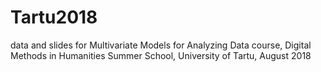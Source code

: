 # Tartu2018
data and slides for Multivariate Models for Analyzing Data course, Digital Methods in Humanities Summer School, University of Tartu, August 2018
